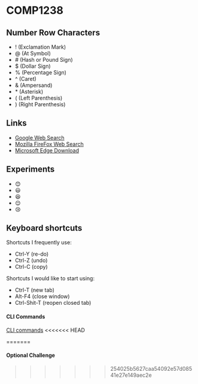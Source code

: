 # COMP1238
## Number Row Characters
- ! (Exclamation Mark)
- @ (At Symbol)
- \# (Hash or Pound Sign)
- $ (Dollar Sign)
- % (Percentage Sign)
- ^ (Caret)
- & (Ampersand)
- \* (Asterisk)
- ( (Left Parenthesis)
- ) (Right Parenthesis)

## Links 
- [Google Web Search](https://google.com)
- [Mozilla FireFox Web Search](https://support.mozilla.org)
- [Microsoft Edge Download](https://www.microsoft.com/en-us/edge/download)




## Experiments 
- 😊
- 😃
- 😆
- 😌
- 😢

## Keyboard shortcuts
Shortcuts I frequently use:
- Ctrl-Y (re-do)
- Ctrl-Z (undo)
- Ctrl-C (copy)

Shortcuts I would like to start using:
- Ctrl-T (new tab)
- Alt-F4 (close window)
- Ctrl-Shit-T (reopen closed tab)

#### CLI Commands
[CLI commands](docs/cli.md)
<<<<<<< HEAD


=======

#### Optional Challenge

>>>>>>> 254025b5627caa54092e57d08541e27e149aec2e
